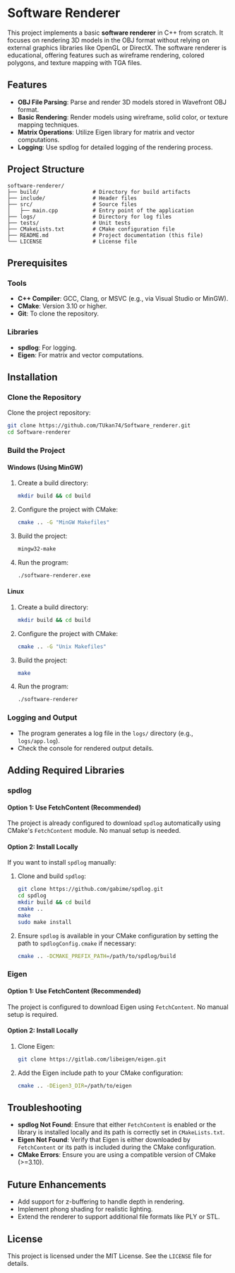 # Software Renderer

This project implements a basic **software renderer** in C++ from scratch. It focuses on rendering 3D models in the OBJ format without relying on external graphics libraries like OpenGL or DirectX. The software renderer is educational, offering features such as wireframe rendering, colored polygons, and texture mapping with TGA files.

## Features
- **OBJ File Parsing**: Parse and render 3D models stored in Wavefront OBJ format.
- **Basic Rendering**: Render models using wireframe, solid color, or texture mapping techniques.
- **Matrix Operations**: Utilize Eigen library for matrix and vector computations.
- **Logging**: Use spdlog for detailed logging of the rendering process.

## Project Structure
```
software-renderer/
├── build/                 # Directory for build artifacts
├── include/               # Header files
├── src/                   # Source files
│   ├── main.cpp           # Entry point of the application
├── logs/                  # Directory for log files
├── tests/                 # Unit tests
├── CMakeLists.txt         # CMake configuration file
├── README.md              # Project documentation (this file)
└── LICENSE                # License file
```

## Prerequisites

### Tools
- **C++ Compiler**: GCC, Clang, or MSVC (e.g., via Visual Studio or MinGW).
- **CMake**: Version 3.10 or higher.
- **Git**: To clone the repository.

### Libraries
- **spdlog**: For logging.
- **Eigen**: For matrix and vector computations.

## Installation

### Clone the Repository
Clone the project repository:
```bash
git clone https://github.com/TUkan74/Software_renderer.git
cd Software-renderer
```

### Build the Project

#### **Windows (Using MinGW)**
1. Create a build directory:
   ```bash
   mkdir build && cd build
   ```

2. Configure the project with CMake:
   ```bash
   cmake .. -G "MinGW Makefiles"
   ```

3. Build the project:
   ```bash
   mingw32-make
   ```

4. Run the program:
   ```bash
   ./software-renderer.exe
   ```

#### **Linux**
1. Create a build directory:
   ```bash
   mkdir build && cd build
   ```

2. Configure the project with CMake:
   ```bash
   cmake .. -G "Unix Makefiles"
   ```

3. Build the project:
   ```bash
   make
   ```

4. Run the program:
   ```bash
   ./software-renderer
   ```

### Logging and Output
- The program generates a log file in the `logs/` directory (e.g., `logs/app.log`).
- Check the console for rendered output details.

## Adding Required Libraries

### spdlog

#### Option 1: Use FetchContent (Recommended)
The project is already configured to download `spdlog` automatically using CMake's `FetchContent` module. No manual setup is needed.

#### Option 2: Install Locally
If you want to install `spdlog` manually:
1. Clone and build `spdlog`:
   ```bash
   git clone https://github.com/gabime/spdlog.git
   cd spdlog
   mkdir build && cd build
   cmake ..
   make
   sudo make install
   ```
2. Ensure `spdlog` is available in your CMake configuration by setting the path to `spdlogConfig.cmake` if necessary:
   ```bash
   cmake .. -DCMAKE_PREFIX_PATH=/path/to/spdlog/build
   ```

### Eigen

#### Option 1: Use FetchContent (Recommended)
The project is configured to download Eigen using `FetchContent`. No manual setup is required.

#### Option 2: Install Locally
1. Clone Eigen:
   ```bash
   git clone https://gitlab.com/libeigen/eigen.git
   ```
2. Add the Eigen include path to your CMake configuration:
   ```bash
   cmake .. -DEigen3_DIR=/path/to/eigen
   ```

## Troubleshooting
- **spdlog Not Found**: Ensure that either `FetchContent` is enabled or the library is installed locally and its path is correctly set in `CMakeLists.txt`.
- **Eigen Not Found**: Verify that Eigen is either downloaded by `FetchContent` or its path is included during the CMake configuration.
- **CMake Errors**: Ensure you are using a compatible version of CMake (>=3.10).

## Future Enhancements
- Add support for z-buffering to handle depth in rendering.
- Implement phong shading for realistic lighting.
- Extend the renderer to support additional file formats like PLY or STL.

## License
This project is licensed under the MIT License. See the `LICENSE` file for details.

